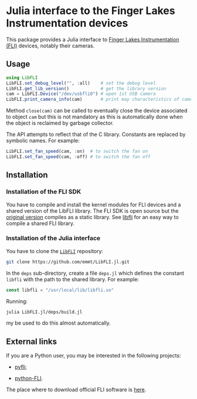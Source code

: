 # Julia interface to the Finger Lakes Instrumentation devices

This package provides a Julia interface to [Finger Lakes Instrumentation
(FLI)](https://www.flicamera.com/) devices, notably their cameras.


## Usage

```julia
using LibFLI
LibFLI.set_debug_level("", :all)    # set the debug level
LibFLI.get_lib_version()            # get the library version
cam = LibFLI.Device("/dev/usbfli0") # open 1st USB camera
LibFLI.print_camera_info(cam)       # print may characteristics of camera
```

Method `close(cam)` can be called to eventually close the device associated to
object `cam` but this is not mandatory as this is automatically done when the
object is reclaimed by garbage collector.

The API attempts to reflect that of the C library.  Constants are replaced by
symbolic names.  For example:

```julia
LibFLI.set_fan_speed(cam, :on)  # to switch the fan on
LibFLI.set_fan_speed(cam, :off) # to switch the fan off
```

## Installation

### Installation of the FLI SDK

You have to compile and install the kernel modules for FLI devices and a shared
version of the LibFLI library.  The FLI SDK is open source but the [original
version](https://www.flicamera.com/software) compiles as a static library.  See
[libfli](https://git-cral.univ-lyon1.fr/tao/libfli) for an easy way to compile
a shared FLI library.


### Installation of the Julia interface

You have to clone the [`LibFLI`](https://github.com/emmt/LibFLI) repository:

```sh
git clone https://github.com/emmt/LibFLI.jl.git
```

In the `deps` sub-directory, create a file `deps.jl` which defines the constant
`libfli` with the path to the shared library.  For example:

```julia
const libfli = "/usr/local/lib/libfli.so"
```

Running:

```sh
julia LibFLI.jl/deps/build.jl
```

my be used to do this almost automatically.


## External links

If you are a Python user, you may be interested in the following projects:

- [pyfli](https://github.com/charris/pyfli);

- [python-FLI](https://github.com/cversek/python-FLI).

The place where to download official FLI software is
[here](https://www.flicamera.com/software).
